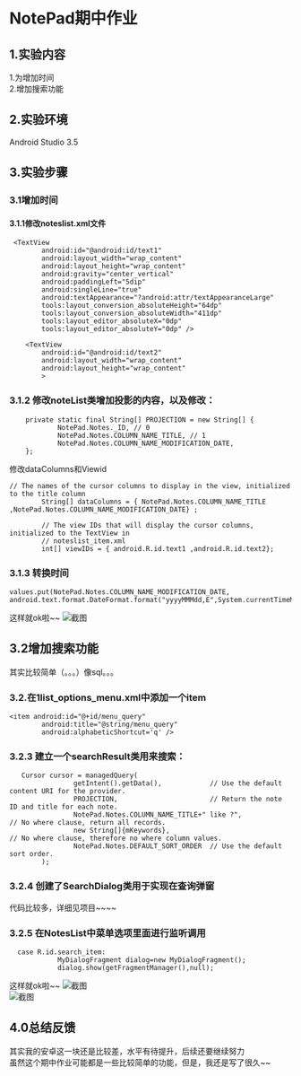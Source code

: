 # NotePad期中作业
## 1.实验内容
1.为增加时间  
2.增加搜索功能  
## 2.实验环境
Android Studio 3.5
## 3.实验步骤
### 3.1增加时间
#### 3.1.1修改noteslist.xml文件
```
 <TextView
        android:id="@android:id/text1"
        android:layout_width="wrap_content"
        android:layout_height="wrap_content"
        android:gravity="center_vertical"
        android:paddingLeft="5dip"
        android:singleLine="true"
        android:textAppearance="?android:attr/textAppearanceLarge"
        tools:layout_conversion_absoluteHeight="64dp"
        tools:layout_conversion_absoluteWidth="411dp"
        tools:layout_editor_absoluteX="0dp"
        tools:layout_editor_absoluteY="0dp" />

    <TextView
        android:id="@android:id/text2"
        android:layout_width="wrap_content"
        android:layout_height="wrap_content"
        >
```
### 3.1.2 修改noteList类增加投影的内容，以及修改：
```
    private static final String[] PROJECTION = new String[] {
            NotePad.Notes._ID, // 0
            NotePad.Notes.COLUMN_NAME_TITLE, // 1
            NotePad.Notes.COLUMN_NAME_MODIFICATION_DATE,
    };
```
修改dataColumns和Viewid
```
// The names of the cursor columns to display in the view, initialized to the title column
        String[] dataColumns = { NotePad.Notes.COLUMN_NAME_TITLE ,NotePad.Notes.COLUMN_NAME_MODIFICATION_DATE} ;

        // The view IDs that will display the cursor columns, initialized to the TextView in
        // noteslist_item.xml
        int[] viewIDs = { android.R.id.text1 ,android.R.id.text2};
```
### 3.1.3 转换时间
```
values.put(NotePad.Notes.COLUMN_NAME_MODIFICATION_DATE, android.text.format.DateFormat.format("yyyyMMMdd,E",System.currentTimeMillis()).toString());
```
这样就ok啦~~
![截图](https://raw.githubusercontent.com/jiangyi666/test/master/%E5%9B%BE1.png)  
## 3.2增加搜索功能
其实比较简单（。。。）像sql。。。
### 3.2.在1list_options_menu.xml中添加一个item
```
<item android:id="@+id/menu_query"
        android:title="@string/menu_query"
        android:alphabeticShortcut='q' />
```
### 3.2.3 建立一个searchResult类用来搜索：
```
   Cursor cursor = managedQuery(
                getIntent().getData(),            // Use the default content URI for the provider.
                PROJECTION,                       // Return the note ID and title for each note.
                NotePad.Notes.COLUMN_NAME_TITLE+" like ?",                             // No where clause, return all records.
                new String[]{mKeywords},                             // No where clause, therefore no where column values.
                NotePad.Notes.DEFAULT_SORT_ORDER  // Use the default sort order.
        );
 ```
 ### 3.2.4 创建了SearchDialog类用于实现在查询弹窗
代码比较多，详细见项目~~~~
### 3.2.5 在NotesList中菜单选项里面进行监听调用
```
  case R.id.search_item:
            MyDialogFragment dialog=new MyDialogFragment();
            dialog.show(getFragmentManager(),null);
 ```
 这样就ok啦~~
![截图](https://raw.githubusercontent.com/jiangyi666/test/master/%E5%9B%BE2.png)  
![截图](https://raw.githubusercontent.com/jiangyi666/test/master/%E5%9B%BE3.png)  
## 4.0总结反馈
其实我的安卓这一块还是比较差，水平有待提升，后续还要继续努力  
虽然这个期中作业可能都是一些比较简单的功能，但是，我还是写了很久~~
